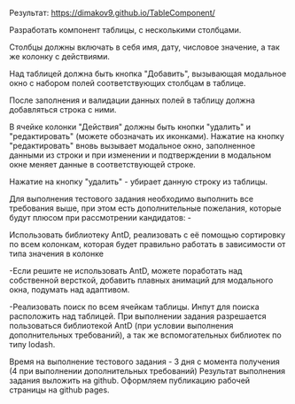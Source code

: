 Результат: https://dimakov9.github.io/TableComponent/

Разработать компонент таблицы, с несколькими столбцами.

Столбцы должны включать в себя имя, дату, числовое значение, а так же колонку с действиями.

Над таблицей должна быть кнопка "Добавить", вызывающая модальное окно с набором полей соответствующих столбцам в таблице.

После заполнения и валидации данных полей в таблицу должна добавляться строка с ними.

В ячейке колонки "Действия" должны быть кнопки "удалить" и "редактировать" (можете обозначать их иконками). Нажатие на кнопку "редактировать" вновь вызывает модальное окно, заполненное данными из строки и при изменении и подтверждении в модальном окне меняет данные в соответствующей строке.

Нажатие на кнопку "удалить" - убирает данную строку из таблицы.

Для выполнения тестового задания необходимо выполнить все требования выше, при этом есть дополнительные пожелания, которые будут плюсом при рассмотрении кандидатов: -

Использовать библиотеку AntD, реализовать с её помощью сортировку по всем колонкам, которая будет правильно работать в зависимости от типа значения в колонке

-Если решите не использовать AntD, можете поработать над собственной версткой, добавить плавных анимаций для модального окна, подумать над адаптивом.

-Реализовать поиск по всем ячейкам таблицы.
Инпут для поиска расположить над таблицей.
При выполнении задания разрешается пользоваться библиотекой AntD (при условии выполнения дополнительных требований), а так же вспомогательных библиотек по типу lodash.

Время на выполнение тестового задания - 3 дня с момента получения (4 при выполнении дополнительных требований) Результат выполнения задания выложить на github. Оформляем публикацию рабочей страницы на github pages.
